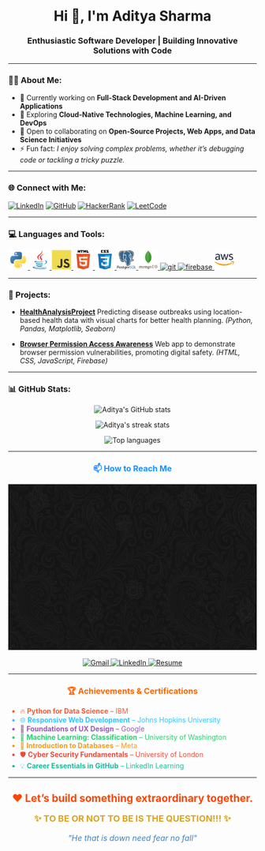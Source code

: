 <h1 align="center">Hi 👋, I'm Aditya Sharma</h1>
<h3 align="center">Enthusiastic Software Developer | Building Innovative Solutions with Code</h3>

---

### 👨‍💻 About Me:
- 🔭 Currently working on **Full-Stack Development and AI-Driven Applications**
- 🌱 Exploring **Cloud-Native Technologies, Machine Learning, and DevOps**
- 👯 Open to collaborating on **Open-Source Projects, Web Apps, and Data Science Initiatives**
- ⚡ Fun fact: *I enjoy solving complex problems, whether it’s debugging code or tackling a tricky puzzle.*

---

### 🌐 Connect with Me:
<p align="left">
<a href="https://www.linkedin.com/in/adityasharmagrd/" target="blank"><img align="center" src="https://raw.githubusercontent.com/rahuldkjain/github-profile-readme-generator/master/src/images/icons/Social/linked-in-alt.svg" alt="LinkedIn" height="30" width="40" /></a>
<a href="https://github.com/Adityaroman" target="blank"><img align="center" src="https://raw.githubusercontent.com/rahuldkjain/github-profile-readme-generator/master/src/images/icons/Social/github.svg" alt="GitHub" height="30" width="40" /></a>
<a href="https://www.hackerrank.com/adityasharmagrd" target="blank"><img align="center" src="https://raw.githubusercontent.com/rahuldkjain/github-profile-readme-generator/master/src/images/icons/Social/hackerrank.svg" alt="HackerRank" height="30" width="40" /></a>
<a href="https://leetcode.com/u/Aditya_sharmagrd/" target="blank"><img align="center" src="https://raw.githubusercontent.com/rahuldkjain/github-profile-readme-generator/master/src/images/icons/Social/leet-code.svg" alt="LeetCode" height="30" width="40" /></a>
</p>

---

### 💻 Languages and Tools:
<p align="left">
<a href="https://www.python.org" target="_blank" rel="noreferrer"> <img src="https://raw.githubusercontent.com/devicons/devicon/master/icons/python/python-original.svg" alt="python" width="40" height="40"/> </a>
<a href="https://www.java.com" target="_blank" rel="noreferrer"> <img src="https://raw.githubusercontent.com/devicons/devicon/master/icons/java/java-original.svg" alt="java" width="40" height="40"/> </a>
<a href="https://developer.mozilla.org/en-US/docs/Web/JavaScript" target="_blank" rel="noreferrer"> <img src="https://raw.githubusercontent.com/devicons/devicon/master/icons/javascript/javascript-original.svg" alt="javascript" width="40" height="40"/> </a>
<a href="https://www.w3.org/html/" target="_blank" rel="noreferrer"> <img src="https://raw.githubusercontent.com/devicons/devicon/master/icons/html5/html5-original-wordmark.svg" alt="html5" width="40" height="40"/> </a>
<a href="https://www.w3schools.com/css/" target="_blank" rel="noreferrer"> <img src="https://raw.githubusercontent.com/devicons/devicon/master/icons/css3/css3-original-wordmark.svg" alt="css3" width="40" height="40"/> </a>
<a href="https://www.postgresql.org" target="_blank" rel="noreferrer"> <img src="https://raw.githubusercontent.com/devicons/devicon/master/icons/postgresql/postgresql-original-wordmark.svg" alt="postgresql" width="40" height="40"/> </a>
<a href="https://www.mongodb.com/" target="_blank" rel="noreferrer"> <img src="https://raw.githubusercontent.com/devicons/devicon/master/icons/mongodb/mongodb-original-wordmark.svg" alt="mongodb" width="40" height="40"/> </a>
<a href="https://git-scm.com/" target="_blank" rel="noreferrer"> <img src="https://www.vectorlogo.zone/logos/git-scm/git-scm-icon.svg" alt="git" width="40" height="40"/> </a>
<a href="https://firebase.google.com/" target="_blank" rel="noreferrer"> <img src="https://www.vectorlogo.zone/logos/firebase/firebase-icon.svg" alt="firebase" width="40" height="40"/> </a>
<a href="https://aws.amazon.com" target="_blank" rel="noreferrer"> <img src="https://raw.githubusercontent.com/devicons/devicon/master/icons/amazonwebservices/amazonwebservices-original-wordmark.svg" alt="aws" width="40" height="40"/> </a>
</p>

---

### 📌 Projects:
- **[HealthAnalysisProject](https://github.com/Adityaroman/HealthAnalysisProject)**
  Predicting disease outbreaks using location-based health data with visual charts for better health planning. *(Python, Pandas, Matplotlib, Seaborn)*

- **[Browser Permission Access Awareness](https://github.com/Adityaroman/Browser-Permission-Access-Awareness)**
  Web app to demonstrate browser permission vulnerabilities, promoting digital safety. *(HTML, CSS, JavaScript, Firebase)*

---

### 📊 GitHub Stats:
<p align="center">
  <img src="https://github-readme-stats.vercel.app/api?username=Adityaroman&show_icons=true&locale=en" alt="Aditya's GitHub stats" />
</p>
<p align="center">
  <img src="https://github-readme-streak-stats.herokuapp.com/?user=Adityaroman" alt="Aditya's streak stats" />
</p>
<p align="center">
  <img src="https://github-readme-stats.vercel.app/api/top-langs?username=Adityaroman&show_icons=true&locale=en&layout=compact" alt="Top languages" />
</p>

---

<h3 align="center" style="color:#1E90FF; font-weight:bold;">
📫 How to Reach Me
</h3>

<p align="center">
  <img src="https://raw.githubusercontent.com/Adityaroman/Adityaroman/main/how-to-reach-bg.png" alt="Contact Me Banner" width="600"/>
</p>

<p align="center">
  <a href="mailto:adityasharmagrd@gmail.com">
    <img src="https://img.shields.io/badge/Gmail-D14836?style=for-the-badge&logo=gmail&logoColor=white" alt="Gmail"/>
  </a>
  <a href="https://www.linkedin.com/in/adityasharmagrd/">
    <img src="https://img.shields.io/badge/LinkedIn-0077B5?style=for-the-badge&logo=linkedin&logoColor=white" alt="LinkedIn"/>
  </a>
   <a href="https://adishots-8da27.web.app">
    <img src="https://img.shields.io/badge/My%20Resume-FF5722?style=for-the-badge&logo=firebase&logoColor=white" alt="Resume"/>
  </a>
</p>

---

<h3 align="center" style="color:#ff6600; font-weight:bold;">
🏆 Achievements & Certifications
</h3>

<ul>
  <li style="color:#FF5733;">🔥 <b>Python for Data Science</b> – IBM</li>
  <li style="color:#33C1FF;">🌐 <b>Responsive Web Development</b> – Johns Hopkins University</li>
  <li style="color:#9B59B6;">🎨 <b>Foundations of UX Design</b> – Google</li>
  <li style="color:#2ECC71;">🤖 <b>Machine Learning: Classification</b> – University of Washington</li>
  <li style="color:#F39C12;">💾 <b>Introduction to Databases</b> – Meta</li>
  <li style="color:#E74C3C;">🛡 <b>Cyber Security Fundamentals</b> – University of London</li>
  <li style="color:#1ABC9C;">💡 <b>Career Essentials in GitHub</b> – LinkedIn Learning</li>
</ul>

---

<h2 align="center" style="color:#FF4500;">
❤️ Let’s build something extraordinary together.
</h2>

<p align="center" style="font-size: 18px; color:#DAA520; font-weight:bold;">
✨ TO BE OR NOT TO BE IS THE QUESTION!!! ✨
</p>

<p align="center" style="font-size: 16px; color:#4682B4; font-style:italic;">
"He that is down need fear no fall"
</p>
